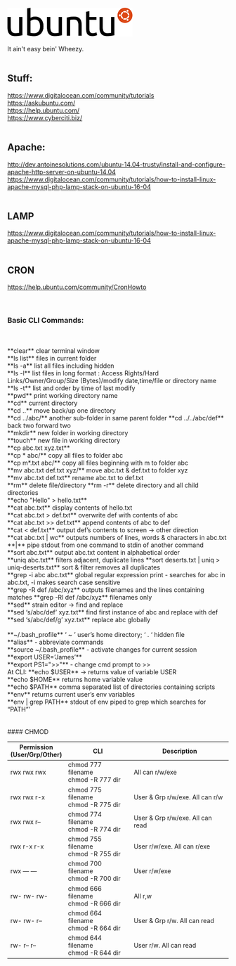 ![alt text](https://github.com/Jimbobb3r/ubuntu/blob/master/Logo-ubuntu.svg.png?raw=true "Ubuntu Logo") <br>
<br>
It ain't easy bein' Wheezy. <br>
<br>
## Stuff: <br>
https://www.digitalocean.com/community/tutorials <br>
https://askubuntu.com/ <br>
https://help.ubuntu.com/ <br>
https://www.cyberciti.biz/ <br>
<br>
## Apache: <br>
http://dev.antoinesolutions.com/ubuntu-14.04-trusty/install-and-configure-apache-http-server-on-ubuntu-14.04 <br>
https://www.digitalocean.com/community/tutorials/how-to-install-linux-apache-mysql-php-lamp-stack-on-ubuntu-16-04 <br>
<br>
## LAMP
https://www.digitalocean.com/community/tutorials/how-to-install-linux-apache-mysql-php-lamp-stack-on-ubuntu-16-04 <br>
<br>
## CRON <br>
https://help.ubuntu.com/community/CronHowto <br>
<br>
<br>
### Basic CLI Commands:<br>
<br>
<br>
**clear** clear terminal window <br>
**ls list** files in current folder <br>
**ls -a** list all files including hidden <br>
**ls -l** list files in long format : Access Rights/Hard Links/Owner/Group/Size (Bytes)/modify date,time/file or directory name <br>
**ls -t** list and order by time of last modify <br>
**pwd** print working directory name <br>
**cd** current directory <br>
**cd ..** move back/up one directory <br>
**cd ../abc/** another sub-folder in same parent folder **cd ../../abc/def** back two forward two  <br>
**mkdir** new folder in working directory <br>
**touch** new file in working directory <br>
**cp abc.txt xyz.txt** <br>
**cp &ast; abc/** copy all files to folder abc <br>
**cp m&ast;.txt abc/** copy all files beginning with m to folder abc <br>
**mv abc.txt def.txt xyz/** move abc.txt & def.txt to folder xyz  <br>
**mv abc.txt def.txt** rename abc.txt to def.txt <br>
**rm** delete file/directory **rm -r** delete directory and all child directories <br>
**echo "Hello" > hello.txt** <br>
**cat abc.txt** display contents of hello.txt <br>
**cat abc.txt > def.txt** overwrite def with contents of abc  <br>
**cat abc.txt >> def.txt** append contents of abc to def <br>
**cat < def.txt** output def’s contents to screen → other direction <br>
**cat abc.txt | wc** outputs numbers of lines, words & characters in abc.txt <br>
**|** pipe stdout from one command to stdin of another command <br>
**sort abc.txt** output abc.txt content in alphabetical order <br>
**uniq abc.txt** filters adjacent, duplicate lines **sort deserts.txt | uniq > uniq-deserts.txt** sort & filter removes all duplicates <br>
**grep -i abc abc.txt** global regular expression print - searches for abc in abc.txt, -i makes search case sensitive  <br>
**grep -R def /abc/xyz** outputs filenames and the lines containing matches **grep -Rl def /abc/xyz** filenames only <br>
**sed** strain editor -> find and replace <br>
**sed ‘s/abc/def’ xyz.txt** find first instance of abc and replace with def **sed ‘s/abc/def/g’ xyz.txt** replace abc globally <br>
<br>
**~/.bash_profile** ‘ ~ ’ user’s home directory; ‘ . ‘ hidden file <br>
     **alias** - abbreviate commands <br>
     **source ~/.bash_profile** - activate changes for current session <br>
     **export USER=’James’** <br>
     **export PS1=">>"** - change cmd prompt to >> <br>
     At CLI: **echo $USER** → returns value of variable USER <br>
**echo $HOME** returns home variable value <br> 
**echo $PATH** comma separated list of directories containing scripts <br> 
**env** returns current user’s env variables <br> 
**env | grep PATH** stdout of env piped to grep which searches for “PATH”’ <br>
<br>
<br>
#### CHMOD <br>

Permission <br> (User/Grp/Other) | CLI | Description  
--- | --- | --- |
rwx rwx rwx   | chmod 777 filename <br> chmod -R 777 dir | All can r/w/exe
rwx rwx r-x	| chmod 775 filename <br> chmod -R 775 dir | User & Grp r/w/exe. All can r/w
rwx rwx r–	| chmod 774 filename <br> chmod -R 774 dir | User & Grp r/w/exe. All can read 
rwx r-x r-x	| chmod 755 filename <br> chmod -R 755 dir | User r/w/exe. All can r/exe
rwx — — | chmod 700 filename <br> chmod -R 700 dir | User r/w/exe
rw- rw- rw-	| chmod 666 filename <br> chmod -R 666 dir | All r,w 
rw- rw- r– | chmod 664 filename <br> chmod -R 664 dir | User & Grp r/w. All can read
rw- r– r– | chmod 644 filename <br> chmod -R 644 dir | User r/w. All can read
